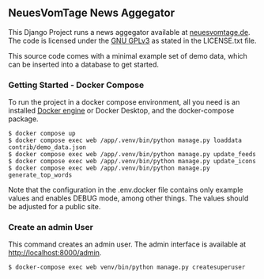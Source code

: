## NeuesVomTage News Aggegator

This Django Project runs a news aggegator available at [neuesvomtage.de](https://neuesvomtage.de). The code is licensed under the [GNU GPLv3](https://www.gnu.org/licenses/gpl-3.0.en.html) as stated in the LICENSE.txt file.

This source code comes with a minimal example set of demo data, which can be inserted into a database to get started.

### Getting Started - Docker Compose

To run the project in a docker compose environment, all you need is an installed [Docker engine](https://www.docker.com/) or Docker Desktop, and the docker-compose package.

```shell
$ docker compose up
$ docker compose exec web /app/.venv/bin/python manage.py loaddata contrib/demo_data.json
$ docker compose exec web /app/.venv/bin/python manage.py update_feeds
$ docker compose exec web /app/.venv/bin/python manage.py update_icons
$ docker compose exec web /app/.venv/bin/python manage.py generate_top_words
```

Note that the configuration in the .env.docker file contains only example values and enables DEBUG mode, among other things. The values should be adjusted for a public site.

### Create an admin User

This command creates an admin user. The admin interface is available at [http://localhost:8000/admin](http://localhost:8000/admin).

```shell
$ docker-compose exec web venv/bin/python manage.py createsuperuser
```
